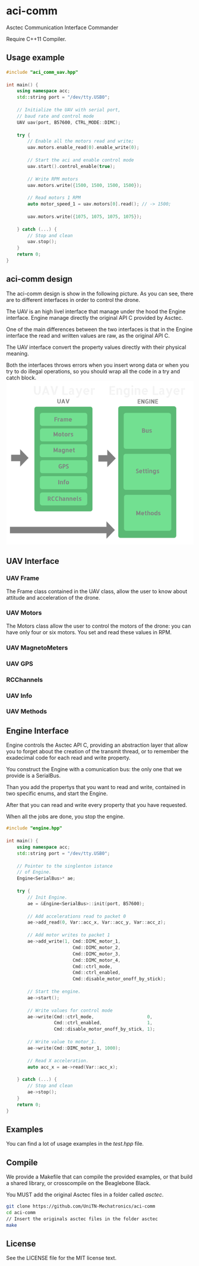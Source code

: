 # aci-comm
Asctec Communication Interface Commander

Require C++11 Compiler.

## Usage example
```C++
#include "aci_comm_uav.hpp"

int main() {
    using namespace acc; 
    std::string port = "/dev/tty.USB0";
    
    // Initialize the UAV with serial port, 
    // baud rate and control mode
    UAV uav(port, B57600, CTRL_MODE::DIMC);
    
    try {
        // Enable all the motors read and write;
        uav.motors.enable_read(0).enable_write(0);

        // Start the aci and enable control mode
        uav.start().control_enable(true);

        // Write RPM motors 
        uav.motors.write({1500, 1500, 1500, 1500});

        // Read motors 1 RPM
        auto motor_speed_1 = uav.motors[0].read(); // -> 1500;

        uav.motors.write({1075, 1075, 1075, 1075});
        
    } catch (...) {
        // Stop and clean
        uav.stop();
    } 
    return 0;   
}
```

## aci-comm design
The aci-comm design is show in the following picture.
As you can see, there are to different interfaces in order to control the drone. 

The UAV is an high livel interface that manage
under the hood the Engine interface. 
Engine manage directly the original API C provided
by Asctec. 

One of the main differences between the two interfaces is that in the Engine interface the read and written values are raw, as the original API C.

The UAV interface convert the property values directly with their physical meaning. 

Both the interfaces throws errors when you insert 
wrong data or when you try to do illegal operations,
so you should wrap all the code in a try and catch block.
![aci-comm-design](doc_images/aci_comm_design.png)

## UAV Interface

### UAV Frame
The Frame class contained in the UAV class, allow
the user to know about attitude and acceleration
of the drone.

### UAV Motors
The Motors class allow the user to control the 
motors of the drone: you can have only four or six motors. You set and read these values in RPM.

### UAV MagnetoMeters

### UAV GPS

### RCChannels

### UAV Info

### UAV Methods

## Engine Interface
Engine controls the Asctec API C, providing an abstraction layer that allow you to forget about the creation of the transmit thread, or to remember the exadecimal code for each read and write property.

You construct the Engine with a comunication bus: the only one that we provide is a SerialBus.

Than you add the propertys that you want to 
read and write, contained in two specific enums, and
start the Engine. 

After that you can read and write every property that
you have requested.

When all the jobs are done, you stop the engine.

```C++
#include "engine.hpp"

int main() {
    using namespace acc; 
    std::string port = "/dev/tty.USB0";

    // Pointer to the singlenton istance
    // of Engine.
    Engine<SerialBus>* ae;
    
    try {
        // Init Engine.
        ae = &Engine<SerialBus>::init(port, B57600);

        // Add accelerations read to packet 0
        ae->add_read(0, Var::acc_x, Var::acc_y, Var::acc_z); 

        // Add motor writes to packet 1
        ae->add_write(1, Cmd::DIMC_motor_1, 
                         Cmd::DIMC_motor_2, 
                         Cmd::DIMC_motor_3,
                         Cmd::DIMC_motor_4,
                         Cmd::ctrl_mode,
                         Cmd::ctrl_enabled,
                         Cmd::disable_motor_onoff_by_stick);

        // Start the engine.                 
        ae->start(); 

        // Write values for control mode
        ae->write(Cmd::ctrl_mode,                    0,
                  Cmd::ctrl_enabled,                 1,
                  Cmd::disable_motor_onoff_by_stick, 1);               

        // Write value to motor_1.
        ae->write(Cmd::DIMC_motor_1, 1000);

        // Read X acceleration.       
        auto acc_x = ae->read(Var::acc_x);
        
    } catch (...) {
        // Stop and clean
        ae->stop();
    } 
    return 0;   
}

```

## Examples
You can find a lot of usage examples in the *test.hpp*
file.

## Compile
We provide a Makefile that can compile the provided examples, or that build a shared library, or crosscompile on the Beaglebone Black.

You MUST add the original Asctec files in a folder
called *asctec*.

```bash
git clone https://github.com/UniTN-Mechatronics/aci-comm
cd aci-comm
// Insert the originals asctec files in the folder asctec
make
```

## License
See the LICENSE file for the MIT license text.


